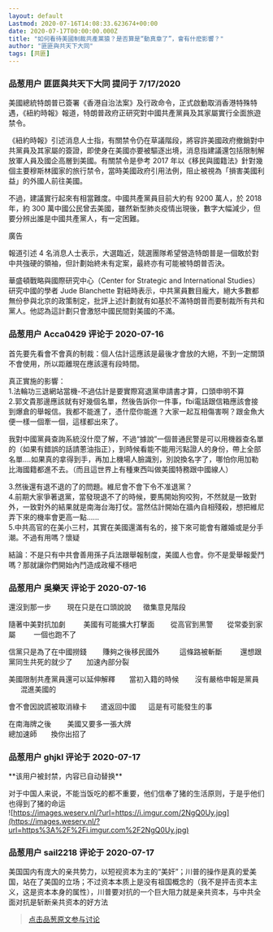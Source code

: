```yaml
---
layout: default
Lastmod: 2020-07-16T14:08:33.623674+00:00
date: 2020-07-17T00:00:00.000Z
title: "如何看待美國制裁共產黨猿？是否算是“動真章了”，會有什麽影響？"
author: "匪匪與共天下大同"
tags: [共匪]
---
```



### 品葱用户 **匪匪與共天下大同** 提问于 7/17/2020
    
美國總統特朗普已簽署《香港自治法案》及行政命令，正式啟動取消香港特殊特遇，《紐約時報》報道，特朗普政府正研究對中國共產黨員及其家屬實行全面旅遊禁令。  
  
《紐約時報》引述消息人士指，有關禁令仍在草議階段，將容許美國政府撤銷對中共黨員及其家屬的簽證，即使身在美國亦要被驅逐出境，消息指建議還包括限制解放軍人員及國企高層到美國。有關禁令是參考 2017 年以《移民與國籍法》針對幾個主要穆斯林國家的旅行禁令，當時美國政府引用法例，阻止被視為「損害美國利益」的外國人前往美國。  
  
不過，建議實行起來有相當難度。中國共產黨員目前大約有 9200 萬人，於 2018 年，約 300 萬中國公民曾去美國，雖然新型肺炎疫情出現後，數字大幅減少，但要分辨出誰是中國共產黨人，有一定困難。  
  
廣告  
  
報道引述 4 名消息人士表示，大選臨近，競選團隊希望營造特朗普是一個敢於對中共強硬的領袖，但計劃始終未有定案，最終亦有可能被特朗普否決。  
  
華盛頓戰略與國際研究中心（Center for Strategic and International Studies）研究中國的學者 Jude Blanchette 對紐時表示，中共黨員數目龐大，絕大多數都無份參與北京的政策制定，批評上述計劃就有如基於不滿特朗普而要制裁所有共和黨人。他認為這計劃只會激怒中國民間對美國的不滿。
    
                

### 品葱用户 **Acca0429** 评论于 2020-07-16
        
首先要先看會不會真的制裁：個人估計這應該是最後才會放的大絕，不到一定關頭不會使用，所以距離現在應該還有段時間。  
  
真正實施的影響：  
1.法輪功三退網站當機-不過估計是要實際寫退黨申請書才算，口頭申明不算  
2.郭文貴那邊應該就有好幾個名單，然後告訴你一件事，fbi電話跟信箱應該會接到爆倉的舉報信。我都不能進了，憑什麼你能進？大家一起互相傷害啊？跟金魚大便一樣一個牽一個，這樣都出來了。  
  
我對中國黨員查詢系統沒什麼了解，不過“據說”一個普通民警是可以用機器查名單的（如果有錯誤的話請蔥油指正），到時候看能不能用污點證人的身份，帶上全部名單....如果真的拿得到手，再加上機場人臉識別，別說換名字了，哪怕你用加勒比海國籍都進不去。（而且這世界上有種東西叫做美國特務跟中國線人）  
  
3.然後還有退不退的了的問題。維尼會不會下令不准退黨？  
4.前期大家爭著退黨，當發現退不了的時候，要馬開始狗咬狗，不然就是一致對外，一致對外的結果就是南海台海打仗。當然估計開始在牆內自相殘殺，想把維尼弄下來的機率會更高一點......  
5.中共高官的在美小三村，其實在美國還滿有名的，接下來可能會有離婚或是分手潮。不過有用嗎？懷疑  
  
結論：不是只有中共會善用孫子兵法跟舉報制度，美國人也會。你不是愛舉報愛鬥嗎？那就讓你們開始內鬥造成政權不穩吧
        
                

### 品葱用户 **吳樂天** 评论于 2020-07-16
        
還沒到那一步        現在只是在口頭說說      徵集意見階段  
  
隨著中美對抗加劇         美國有可能擴大打擊面        從高官到黑警       從常委到家屬         一個也跑不了  
  
信黨只是為了在中國撈錢        賺夠之後移民國外          這條路被斬斷         還想跟黨同生共死的就少了       加速內部分裂  
  
美國限制共產黨員還可以延伸解釋       當初入籍的時候        沒有嚴格申報是黨員        混進美國的  
  
會不會因說謊被取消綠卡       遣返回中國      這是有可能發生的事  
  
在南海牌之後        美國又要多一張大牌  
總加速師       換你出招了
        
                

### 品葱用户 **ghjkl** 评论于 2020-07-17
        
\*\*该用户被封禁，内容已自动替换\*\*

对于中国人来说，不能当饭吃的都不重要，他们信奉了猪的生活原则，于是乎他们也得到了猪的命运  
![https://images.weserv.nl/?url=https://i.imgur.com/2NgQ0Uy.jpg](https://images.weserv.nl/?url=https%3A%2F%2Fi.imgur.com%2F2NgQ0Uy.jpg)
        
                

### 品葱用户 **sail2218** 评论于 2020-07-17
        
美国国内有庞大的亲共势力，以短视资本为主的“美奸”；川普的操作是真的爱美国，站在了美国的立场；不过资本本质上是没有祖国概念的（我不是抨击资本主义，这是资本本身的属性），川普要对抗的一个巨大阻力就是亲共资本，与中共全面对抗是斩断亲共资本的好方法
        
                





> [点击品葱原文参与讨论](https://pincong.rocks/question/28574)

